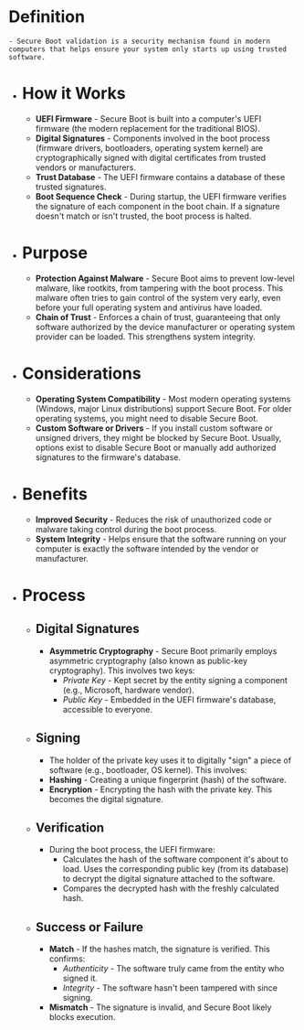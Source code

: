 # Definition
	- Secure Boot validation is a security mechanism found in modern computers that helps ensure your system only starts up using trusted software.
- # How it Works
	- **UEFI Firmware** - Secure Boot is built into a computer's UEFI firmware (the modern replacement for the traditional BIOS).
	- **Digital Signatures** - Components involved in the boot process (firmware drivers, bootloaders, operating system kernel) are cryptographically signed with digital certificates from trusted vendors or manufacturers.
	- **Trust Database** - The UEFI firmware contains a database of these trusted signatures.
	- **Boot Sequence Check** - During startup, the UEFI firmware verifies the signature of each component in the boot chain. If a signature doesn't match or isn't trusted, the boot process is halted.
- # Purpose
	- **Protection Against Malware** - Secure Boot aims to prevent low-level malware, like rootkits, from tampering with the boot process. This malware often tries to gain control of the system very early, even before your full operating system and antivirus have loaded.
	- **Chain of Trust** - Enforces a chain of trust, guaranteeing that only software authorized by the device manufacturer or operating system provider can be loaded. This strengthens system integrity.
- # Considerations
	- **Operating System Compatibility** - Most modern operating systems (Windows, major Linux distributions) support Secure Boot. For older operating systems, you might need to disable Secure Boot.
	- **Custom Software or Drivers** - If you install custom software or unsigned drivers, they might be blocked by Secure Boot. Usually, options exist to disable Secure Boot or manually add authorized signatures to the firmware's database.
- # Benefits
	- **Improved Security** - Reduces the risk of unauthorized code or malware taking control during the boot process.
	- **System Integrity** - Helps ensure that the software running on your computer is exactly the software intended by the vendor or manufacturer.
- # Process
	- ## Digital Signatures
		- **Asymmetric Cryptography** - Secure Boot primarily employs asymmetric cryptography (also known as public-key cryptography). This involves two keys:
			- *Private Key* - Kept secret by the entity signing a component (e.g., Microsoft, hardware vendor).
			- *Public Key* - Embedded in the UEFI firmware's database, accessible to everyone.
	- ## Signing
		- The holder of the private key uses it to digitally "sign" a piece of software (e.g., bootloader, OS kernel). This involves:
		- **Hashing** - Creating a unique fingerprint (hash) of the software.
		- **Encryption** - Encrypting the hash with the private key. This becomes the digital signature.
	- ## Verification
		- During the boot process, the UEFI firmware:
			- Calculates the hash of the software component it's about to load. Uses the corresponding public key (from its database) to decrypt the digital signature attached to the software.
			- Compares the decrypted hash with the freshly calculated hash.
	- ## Success or Failure
		- **Match** - If the hashes match, the signature is verified. This confirms:
			- *Authenticity* - The software truly came from the entity who signed it.
			- *Integrity* - The software hasn't been tampered with since signing.
		- **Mismatch** - The signature is invalid, and Secure Boot likely blocks execution.
